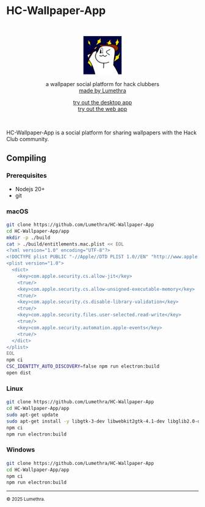 # HC-Wallpaper-App

<div align="center">
    <br/>
    <p>
        <img src="https://github.com/Lumethra/HC-Wallpaper-App/blob/main/app/public/icons/Abhay-App-Icon.jpg?raw=true" title="logo" alt="logo" width="100" />
    </p>
    <p>
        a wallpaper social platform for hack clubbers
        <br/>
        <a href="https://github.com/Lumethra">
            made by Lumethra
        </a>
    </p>
    <p>
        <a href="https://lumethra.itch.io/hc-wallpaper-app">
            try out the desktop app
        </a>
        </br>
        <a href="https://hc-wallpaper-app.vercel.app">
            try out the web app
        </a>
    </p>
    <br/>
</div>

HC-Wallpaper-App is a social platform for sharing wallpapers with the Hack Club community.

## Compiling

### Prerequisites
- Nodejs 20+
- git

### macOS
```zsh
git clone https://github.com/Lumethra/HC-Wallpaper-App
cd HC-Wallpaper-App/app
mkdir -p ./build
cat > ./build/entitlements.mac.plist << EOL
<?xml version="1.0" encoding="UTF-8"?>
<!DOCTYPE plist PUBLIC "-//Apple//DTD PLIST 1.0//EN" "http://www.apple.com/DTDs/PropertyList-1.0.dtd">
<plist version="1.0">
  <dict>
    <key>com.apple.security.cs.allow-jit</key>
    <true/>
    <key>com.apple.security.cs.allow-unsigned-executable-memory</key>
    <true/>
    <key>com.apple.security.cs.disable-library-validation</key>
    <true/>
    <key>com.apple.security.files.user-selected.read-write</key>
    <true/>
    <key>com.apple.security.automation.apple-events</key>
    <true/>
  </dict>
</plist>
EOL
npm ci
CSC_IDENTITY_AUTO_DISCOVERY=false npm run electron:build
open dist
```

### Linux
```zsh
git clone https://github.com/Lumethra/HC-Wallpaper-App
cd HC-Wallpaper-App/app
sudo apt-get update
sudo apt-get install -y libgtk-3-dev libwebkit2gtk-4.1-dev libglib2.0-dev rpm
npm ci
npm run electron:build
```

### Windows
```zsh
git clone https://github.com/Lumethra/HC-Wallpaper-App
cd HC-Wallpaper-App/app
npm ci
npm run electron:build
```

---

<sup>
&copy; 2025 Lumethra.
</sup>

